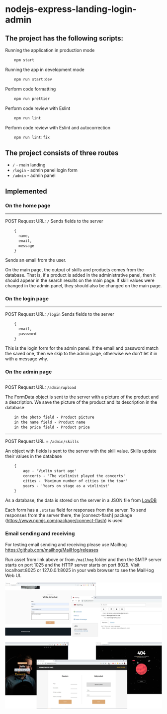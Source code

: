 # nodejs-express-landing-login-admin

## The project has the following scripts:

Running the application in production mode

```bash
    npm start
```

Running the app in development mode

```bash
    npm run start:dev
```

Perform code formatting

```bash
    npm run prettier
```

Perform code review with Eslint

```bash
    npm run lint
```

Perform code review with Eslint and autocorrection

```bash
    npm run lint:fix
```

## The project consists of three routes

- `/` - main landing
- `/login` - admin panel login form
- `/admin` - admin panel

## Implemented

### On the home page

---

POST Request URL: `/`
Sends fields to the server

```
    {
      name,
      email,
      message
    }
```

Sends an email from the user.

On the main page, the output of skills and products comes from the database. That is, if a product is added in the administrative panel, then it should appear in the search results on the main page. If skill values were changed in the admin panel, they should also be changed on the main page.
### On the login page

---

POST Request URL: `/login`
Sends fields to the server

```
    {
      email,
      password
    }
```

This is the login form for the admin panel. If the email and password match the saved one, then we skip to the admin page, otherwise we don’t let it in with a message why.
### On the admin page

---

POST Request URL: `/admin/upload`

The FormData object is sent to the server with a picture of the product and a description. We save the picture of the product and its description in the database
```
    in the photo field - Product picture
    in the name field - Product name
    in the price field - Product price
```

---

POST Request URL = `/admin/skills`

An object with fields is sent to the server with the skill value. Skills update their values in the database
```
    {
        age - 'Violin start age'
        concerts - 'The violinist played the concerts'
        cities - 'Maximum number of cities in the tour'
        years - 'Years on stage as a violinist'
    }
```

As a database, the data is stored on the server in a JSON file from [LowDB](https://github.com/typicode/lowdb)

Each form has a `.status` field for responses from the server. To send responses from the server there, the [connect-flash] package (https://www.npmjs.com/package/connect-flash) is used
### Email sending and receiving
For testing email sending and receiving please use Mailhog https://github.com/mailhog/MailHog/releases

Run asset from link above or from `/mailhog` folder and then the SMTP server starts on port 1025 and the HTTP server starts on port 8025.
Visit localhost:8025 or 127.0.0.1:8025 in your web browser to see the MailHog Web UI.

![alt text](public/assets/img/Result.jpg)